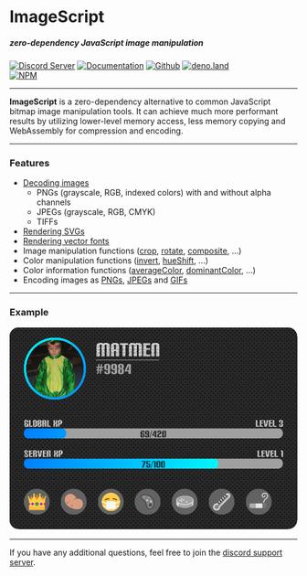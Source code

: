 # ImageScript
##### zero-dependency JavaScript image manipulation
[![Discord Server](https://img.shields.io/discord/691713541262147687.svg?label=Discord&logo=discord&logoColor=ffffff&color=7389D8&labelColor=6A7EC2&style=for-the-badge)](https://discord.gg/8hPrwAH)
[![Documentation](https://img.shields.io/badge/Documentationn-informational?style=for-the-badge)](https://oss-is.dreadful.tech/)
[![Github](https://img.shields.io/badge/Github-Repository-181717?logo=github&style=for-the-badge)](https://github.com/matmen/ImageScript)
[![deno.land](https://img.shields.io/badge/deno.land-181717?logo=deno&style=for-the-badge)](https://deno.land/x/imagescript)  
[![NPM](https://nodei.co/npm/imagescript.png)](https://www.npmjs.com/package/imagescript)

---

**ImageScript** is a zero-dependency alternative to common JavaScript bitmap image manipulation tools.
It can achieve much more performant results by utilizing lower-level memory access, less memory copying and WebAssembly for compression and encoding.

---

### Features
- [Decoding images](https://oss-is.dreadful.tech/classes/_imagescript_.image.html#decode)
  - PNGs (grayscale, RGB, indexed colors) with and without alpha channels
  - JPEGs (grayscale, RGB, CMYK)
  - TIFFs
- [Rendering SVGs](https://oss-is.dreadful.tech/classes/_imagescript_.image.html#rendersvg)
- [Rendering vector fonts](https://oss-is.dreadful.tech/classes/_imagescript_.image.html#rendertext)
- Image manipulation functions ([crop](https://oss-is.dreadful.tech/classes/_imagescript_.image.html#crop), [rotate](https://oss-is.dreadful.tech/classes/_imagescript_.image.html#rotate), [composite](https://oss-is.dreadful.tech/classes/_imagescript_.image.html#composite), ...)
- Color manipulation functions ([invert](https://oss-is.dreadful.tech/classes/_imagescript_.image.html#invert), [hueShift](https://oss-is.dreadful.tech/classes/_imagescript_.image.html#hueshift), ...)
- Color information functions ([averageColor](https://oss-is.dreadful.tech/classes/_imagescript_.image.html#averagecolor), [dominantColor](https://oss-is.dreadful.tech/classes/_imagescript_.image.html#dominantcolor), ...)
- Encoding images as [PNGs](https://oss-is.dreadful.tech/classes/_imagescript_.image.html#encode), [JPEGs](https://oss-is.dreadful.tech/classes/_imagescript_.image.html#encodeJPEG) and [GIFs](https://oss-is.dreadful.tech/classes/_imagescript_.gif.html#encode)

---

### Example
[![Example](./tests/targets/readme.png)](./tests/readme.js)

---

If you have any additional questions, feel free to join the [discord support server](https://discord.gg/8hPrwAH).